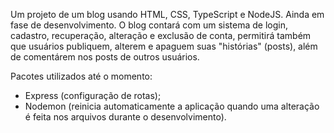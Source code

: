 Um projeto de um blog usando HTML, CSS, TypeScript e NodeJS. Ainda em fase de desenvolvimento.
O blog contará com um sistema de login, cadastro, recuperação, alteração e exclusão de conta,
permitirá também que usuários publiquem, alterem e apaguem suas "histórias" (posts), além de
comentárem nos posts de outros usuários.

Pacotes utilizados até o momento:
- Express (configuração de rotas);
- Nodemon (reinicia automaticamente a aplicação quando
uma alteração é feita nos arquivos durante o desenvolvimento).
